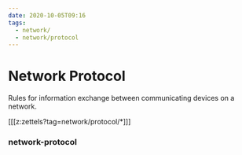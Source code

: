 ```yaml
---
date: 2020-10-05T09:16
tags:
  - network/
  - network/protocol
---
```


# Network Protocol

Rules for information exchange between communicating devices on a network.

[[[z:zettels?tag=network/protocol/*]]]

### network-protocol